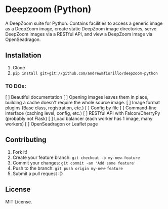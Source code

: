 # Deepzoom (Python)

A DeepZoom suite for Python. Contains facilities to access a generic image as a DeepZoom image, create static DeepZoom image directories, serve DeepZoom images via a RESTful API, and view a DeepZoom image via OpenSeadragon.

## Installation

1. Clone
2. `pip install git+git://github.com/andrewmfiorillo/deepzoom-python`

### TO DOs:
 [ ] Beautiful documentation
 [ ] Opening images leaves them in place, building a cache doesn't require the whole source image.
 [ ] Image format plugins (Base class, registration, etc.)
 [ ] Config by file
 [ ] Command-line interface (caching level, config, etc.)
 [ ] RESTful API with Falcon/CherryPy (probably not Flask)
 [ ] Load balancer (each worker has 1 image, many workers)
 [ ] OpenSeadragon or Leaflet page

## Contributing

1. Fork it!
2. Create your feature branch: `git checkout -b my-new-feature`
3. Commit your changes: `git commit -am 'Add some feature'`
4. Push to the branch: `git push origin my-new-feature`
5. Submit a pull request :D

## License

MIT License.
